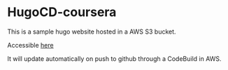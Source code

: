 # HugoCD-coursera

This is a sample hugo website hosted in a AWS S3 bucket. 

Accessible [here](http://hugodukecoursera.s3-website.eu-west-3.amazonaws.com/)

It will update automatically on push to github through a CodeBuild in AWS.